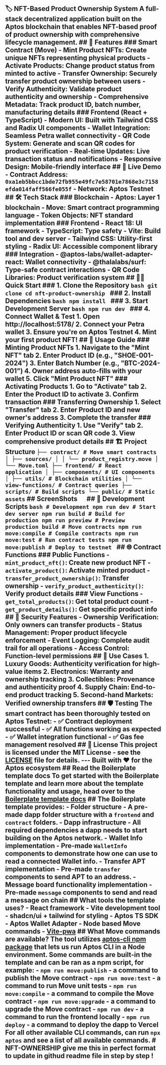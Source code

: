 ## 🏷️ NFT-Based Product Ownership System A full-stack decentralized application built on the **Aptos blockchain** that enables **NFT-based proof of product ownership** with comprehensive lifecycle management. ## 🌟 Features ### Smart Contract (Move) - **Mint Product NFTs**: Create unique NFTs representing physical products - **Activate Products**: Change product status from minted to active - **Transfer Ownership**: Securely transfer product ownership between users - **Verify Authenticity**: Validate product authenticity and ownership - **Comprehensive Metadata**: Track product ID, batch number, manufacturing details ### Frontend (React + TypeScript) - **Modern UI**: Built with Tailwind CSS and Radix UI components - **Wallet Integration**: Seamless Petra wallet connectivity - **QR Code System**: Generate and scan QR codes for product verification - **Real-time Updates**: Live transaction status and notifications - **Responsive Design**: Mobile-friendly interface ## 🚀 Live Demo - **Contract Address**: `0xa1eb5bbcc1bde72fb955e49fc7e58701e7868e3c7158efda014faff566fe055f` - **Network**: Aptos Testnet ## 🛠️ Tech Stack ### Blockchain - **Aptos**: Layer 1 blockchain - **Move**: Smart contract programming language - **Token Objects**: NFT standard implementation ### Frontend - **React 18**: UI framework - **TypeScript**: Type safety - **Vite**: Build tool and dev server - **Tailwind CSS**: Utility-first styling - **Radix UI**: Accessible component library ### Integration - **@aptos-labs/wallet-adapter-react**: Wallet connectivity - **@thalalabs/surf**: Type-safe contract interactions - **QR Code Libraries**: Product verification system ## 🏃‍♂️ Quick Start ### 1. Clone the Repository ```bash git clone cd nft-product-ownership ``` ### 2. Install Dependencies ```bash npm install ``` ### 3. Start Development Server ```bash npm run dev ``` ### 4. Connect Wallet & Test 1. Open http://localhost:5178/ 2. Connect your Petra wallet 3. Ensure you're on Aptos Testnet 4. Mint your first product NFT! ## 📖 Usage Guide ### Minting Product NFTs 1. Navigate to the "Mint NFT" tab 2. Enter Product ID (e.g., "SHOE-001-2024") 3. Enter Batch Number (e.g., "BTC-2024-001") 4. Owner address auto-fills with your wallet 5. Click "Mint Product NFT" ### Activating Products 1. Go to "Activate" tab 2. Enter the Product ID to activate 3. Confirm transaction ### Transferring Ownership 1. Select "Transfer" tab 2. Enter Product ID and new owner's address 3. Complete the transfer ### Verifying Authenticity 1. Use "Verify" tab 2. Enter Product ID or scan QR code 3. View comprehensive product details ## 🏗️ Project Structure ``` ├── contract/ # Move smart contracts │ ├── sources/ │ │ └── product_registry.move │ └── Move.toml ├── frontend/ # React application │ ├── components/ # UI components │ ├── utils/ # Blockchain utilities │ └── view-functions/ # Contract queries ├── scripts/ # Build scripts └── public/ # Static assets ``` ## ScreenShots [](https://private-user-images.githubusercontent.com/160505187/478632233-a9fb3941-90d5-4f3d-b2bb-cf0d69fda9a4.png?jwt=eyJ0eXAiOiJKV1QiLCJhbGciOiJIUzI1NiJ9.eyJpc3MiOiJnaXRodWIuY29tIiwiYXVkIjoicmF3LmdpdGh1YnVzZXJjb250ZW50LmNvbSIsImtleSI6ImtleTUiLCJleHAiOjE3NTUzMjMyMTEsIm5iZiI6MTc1NTMyMjkxMSwicGF0aCI6Ii8xNjA1MDUxODcvNDc4NjMyMjMzLWE5ZmIzOTQxLTkwZDUtNGYzZC1iMmJiLWNmMGQ2OWZkYTlhNC5wbmc_WC1BbXotQWxnb3JpdGhtPUFXUzQtSE1BQy1TSEEyNTYmWC1BbXotQ3JlZGVudGlhbD1BS0lBVkNPRFlMU0E1M1BRSzRaQSUyRjIwMjUwODE2JTJGdXMtZWFzdC0xJTJGczMlMkZhd3M0X3JlcXVlc3QmWC1BbXotRGF0ZT0yMDI1MDgxNlQwNTQxNTFaJlgtQW16LUV4cGlyZXM9MzAwJlgtQW16LVNpZ25hdHVyZT04OTBhMWNjZDcyNGY0MDAxNTNjYzJiYzM0Njk0MzIyZmRmODNmOTRlMzI4ZDg2NTc1M2Y1MTNkMmE5OTE4ZDMxJlgtQW16LVNpZ25lZEhlYWRlcnM9aG9zdCJ9.8Kth_He3ApCKwClLBaHcQAXSDyMP9jW9OXKHR_49c7Y) [](https://private-user-images.githubusercontent.com/160505187/478632248-3b3b2ea0-2981-431e-b936-ac3e390bc560.png?jwt=eyJ0eXAiOiJKV1QiLCJhbGciOiJIUzI1NiJ9.eyJpc3MiOiJnaXRodWIuY29tIiwiYXVkIjoicmF3LmdpdGh1YnVzZXJjb250ZW50LmNvbSIsImtleSI6ImtleTUiLCJleHAiOjE3NTUzMjMyMTEsIm5iZiI6MTc1NTMyMjkxMSwicGF0aCI6Ii8xNjA1MDUxODcvNDc4NjMyMjQ4LTNiM2IyZWEwLTI5ODEtNDMxZS1iOTM2LWFjM2UzOTBiYzU2MC5wbmc_WC1BbXotQWxnb3JpdGhtPUFXUzQtSE1BQy1TSEEyNTYmWC1BbXotQ3JlZGVudGlhbD1BS0lBVkNPRFlMU0E1M1BRSzRaQSUyRjIwMjUwODE2JTJGdXMtZWFzdC0xJTJGczMlMkZhd3M0X3JlcXVlc3QmWC1BbXotRGF0ZT0yMDI1MDgxNlQwNTQxNTFaJlgtQW16LUV4cGlyZXM9MzAwJlgtQW16LVNpZ25hdHVyZT1iNDU1M2ZkZTYzMWJhZGQyYWI4ODEzMjkwNTQ0N2U3MjU4ZWI0MGJmMGU0Nzc0ZWJiNWM2MmQwMjIwN2EwZTVhJlgtQW16LVNpZ25lZEhlYWRlcnM9aG9zdCJ9.1UH_HT00ojG_bzrjpoCTDGT_NQF2ZxPUhiobjw4y3Ys) [](https://private-user-images.githubusercontent.com/160505187/478632274-0d30ab4e-ac41-4790-8d3e-c3eac035a970.png?jwt=eyJ0eXAiOiJKV1QiLCJhbGciOiJIUzI1NiJ9.eyJpc3MiOiJnaXRodWIuY29tIiwiYXVkIjoicmF3LmdpdGh1YnVzZXJjb250ZW50LmNvbSIsImtleSI6ImtleTUiLCJleHAiOjE3NTUzMjMyMTEsIm5iZiI6MTc1NTMyMjkxMSwicGF0aCI6Ii8xNjA1MDUxODcvNDc4NjMyMjc0LTBkMzBhYjRlLWFjNDEtNDc5MC04ZDNlLWMzZWFjMDM1YTk3MC5wbmc_WC1BbXotQWxnb3JpdGhtPUFXUzQtSE1BQy1TSEEyNTYmWC1BbXotQ3JlZGVudGlhbD1BS0lBVkNPRFlMU0E1M1BRSzRaQSUyRjIwMjUwODE2JTJGdXMtZWFzdC0xJTJGczMlMkZhd3M0X3JlcXVlc3QmWC1BbXotRGF0ZT0yMDI1MDgxNlQwNTQxNTFaJlgtQW16LUV4cGlyZXM9MzAwJlgtQW16LVNpZ25hdHVyZT1lY2JhM2RiZjgxMTk3ZDQ0MjM3ZjlkYzMyMzcxYjAzZWNiZTAzZjAyMTFhYWFiZjIxYjY2Zjk3YzY2MDhmODYzJlgtQW16LVNpZ25lZEhlYWRlcnM9aG9zdCJ9.6bgvOSBB9olqkEEcvOQ7Xzl_iffn73y5ECCUqRMl39s) [](https://private-user-images.githubusercontent.com/160505187/478632292-f867e518-8b6e-4684-9a32-e02178818c43.png?jwt=eyJ0eXAiOiJKV1QiLCJhbGciOiJIUzI1NiJ9.eyJpc3MiOiJnaXRodWIuY29tIiwiYXVkIjoicmF3LmdpdGh1YnVzZXJjb250ZW50LmNvbSIsImtleSI6ImtleTUiLCJleHAiOjE3NTUzMjMyMTEsIm5iZiI6MTc1NTMyMjkxMSwicGF0aCI6Ii8xNjA1MDUxODcvNDc4NjMyMjkyLWY4NjdlNTE4LThiNmUtNDY4NC05YTMyLWUwMjE3ODgxOGM0My5wbmc_WC1BbXotQWxnb3JpdGhtPUFXUzQtSE1BQy1TSEEyNTYmWC1BbXotQ3JlZGVudGlhbD1BS0lBVkNPRFlMU0E1M1BRSzRaQSUyRjIwMjUwODE2JTJGdXMtZWFzdC0xJTJGczMlMkZhd3M0X3JlcXVlc3QmWC1BbXotRGF0ZT0yMDI1MDgxNlQwNTQxNTFaJlgtQW16LUV4cGlyZXM9MzAwJlgtQW16LVNpZ25hdHVyZT0yOTA2MGMyNjQ4MmJkYzU1NTE1YmFiNTY0MzRjZmUxYzhkN2IxNGE3ZTQxOGI4YWMwMWE0ZWQxYmQ5M2IwMjgzJlgtQW16LVNpZ25lZEhlYWRlcnM9aG9zdCJ9.IFUo9HMEwg4xJHxfBDUUtjA1ZnZ5dFROUxapfE7g4Os) [](https://private-user-images.githubusercontent.com/160505187/478632308-cd1d5acb-b6f3-4605-8604-f67b646374ab.png?jwt=eyJ0eXAiOiJKV1QiLCJhbGciOiJIUzI1NiJ9.eyJpc3MiOiJnaXRodWIuY29tIiwiYXVkIjoicmF3LmdpdGh1YnVzZXJjb250ZW50LmNvbSIsImtleSI6ImtleTUiLCJleHAiOjE3NTUzMjMyMTEsIm5iZiI6MTc1NTMyMjkxMSwicGF0aCI6Ii8xNjA1MDUxODcvNDc4NjMyMzA4LWNkMWQ1YWNiLWI2ZjMtNDYwNS04NjA0LWY2N2I2NDYzNzRhYi5wbmc_WC1BbXotQWxnb3JpdGhtPUFXUzQtSE1BQy1TSEEyNTYmWC1BbXotQ3JlZGVudGlhbD1BS0lBVkNPRFlMU0E1M1BRSzRaQSUyRjIwMjUwODE2JTJGdXMtZWFzdC0xJTJGczMlMkZhd3M0X3JlcXVlc3QmWC1BbXotRGF0ZT0yMDI1MDgxNlQwNTQxNTFaJlgtQW16LUV4cGlyZXM9MzAwJlgtQW16LVNpZ25hdHVyZT01YmFjOGViMTJkOWU1N2E5ZjVmMzAzMzU5ZWU0NDVmOTFiZGU1YjU1OTJiNWQ3NmRmNWNmYWE4ZmE4MDFhNWMxJlgtQW16LVNpZ25lZEhlYWRlcnM9aG9zdCJ9.g4RsoSOM5mFAE5nFlDRrrVxEj-5lJc4_qP6IhlNfpz4) ## 🔧 Development Scripts ```bash # Development npm run dev # Start dev server npm run build # Build for production npm run preview # Preview production build # Move contracts npm run move:compile # Compile contracts npm run move:test # Run contract tests npm run move:publish # Deploy to testnet ``` ## 🌐 Contract Functions ### Public Functions - `mint_product_nft()`: Create new product NFT - `activate_product()`: Activate minted product - `transfer_product_ownership()`: Transfer ownership - `verify_product_authenticity()`: Verify product details ### View Functions - `get_total_products()`: Get total product count - `get_product_details()`: Get specific product info ## 🔐 Security Features - **Ownership Verification**: Only owners can transfer products - **Status Management**: Proper product lifecycle enforcement - **Event Logging**: Complete audit trail for all operations - **Access Control**: Function-level permissions ## 🎯 Use Cases 1. **Luxury Goods**: Authenticity verification for high-value items 2. **Electronics**: Warranty and ownership tracking 3. **Collectibles**: Provenance and authenticity proof 4. **Supply Chain**: End-to-end product tracking 5. **Second-hand Markets**: Verified ownership transfers ## 🛡️ Testing The smart contract has been thoroughly tested on Aptos Testnet: - ✅ Contract deployment successful - ✅ All functions working as expected - ✅ Wallet integration functional - ✅ Gas fee management resolved ## 📄 License This project is licensed under the MIT License - see the [LICENSE](LICENSE) file for details. --- **Built with ❤️ for the Aptos ecosystem** ## Read the Boilerplate template docs To get started with the Boilerplate template and learn more about the template functionality and usage, head over to the [Boilerplate template docs]([https://learn.aptoslabs.com/en/dapp-templates/boilerplate-template](https://learn.aptoslabs.com/en/dapp-templates/boilerplate-template)) ## The Boilerplate template provides: - **Folder structure** - A pre-made dapp folder structure with a `frontend` and `contract` folders. - **Dapp infrastructure** - All required dependencies a dapp needs to start building on the Aptos network. - **Wallet Info implementation** - Pre-made `WalletInfo` components to demonstrate how one can use to read a connected Wallet info. - **Transfer APT implementation** - Pre-made `transfer` components to send APT to an address. - **Message board functionality implementation** - Pre-made `message` components to send and read a message on chain ## What tools the template uses? - React framework - Vite development tool - shadcn/ui + tailwind for styling - Aptos TS SDK - Aptos Wallet Adapter - Node based Move commands - [Vite-pwa]([https://vite-pwa-org.netlify.app/](https://vite-pwa-org.netlify.app/)) ## What Move commands are available? The tool utilizes [aptos-cli npm package]([https://github.com/aptos-labs/aptos-cli](https://github.com/aptos-labs/aptos-cli)) that lets us run Aptos CLI in a Node environment. Some commands are built-in the template and can be ran as a npm script, for example: - `npm run move:publish` - a command to publish the Move contract - `npm run move:test` - a command to run Move unit tests - `npm run move:compile` - a command to compile the Move contract - `npm run move:upgrade` - a command to upgrade the Move contract - `npm run dev` - a command to run the frontend locally - `npm run deploy` - a command to deploy the dapp to Vercel For all other available CLI commands, can run `npx aptos` and see a list of all available commands. # NFT-OWNERSHIP give me this in perfect format to update in githud readme file in step by step !
